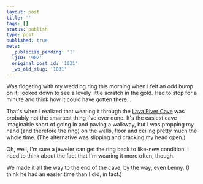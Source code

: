 ```yaml
---
layout: post
title: ''
tags: []
status: publish
type: post
published: true
meta:
  _publicize_pending: '1'
  ljID: '902'
  original_post_id: '1031'
  _wp_old_slug: '1031'
---
```

Was fidgeting with my wedding ring this morning when I felt an odd bump on it; looked down to see a lovely little scratch in the gold.  Had to stop for a minute and think how it could have gotten there...

That's when I realized that wearing it through the <a href="http://www.fs.fed.us/r3/coconino/recreation/peaks/lava-river-cave.shtml">Lava River Cave</a> was probably not the smartest thing I've ever done.  It's the easiest cave imaginable short of going in and paving a walkway, but I was propping my hand (and therefore the ring) on the walls, floor and ceiling pretty much the whole time.  (The alternative was slipping and cracking my head open.)

Oh, well, I'm sure a jeweler can get the ring back to like-new condition.  I need to think about the fact that I'm wearing it more often, though.

We made it all the way to the end of the cave, by the way, even Lenny.  (I think he had an easier time than I did, in fact.)
